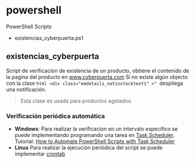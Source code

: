 # powershell
PowerShell Scripts

 - existencias_cyberpuerta.ps1

## existencias_cyberpuerta
Script de verificación de existencia de un producto, obtiene el contenido de la pagina del producto en www.cyberpuerta.com
Si no existe algún objecto con la clase ```html <div class="emdetails_notinstocktext1" >" ```despliega una notificación.
>Esta clase es usada para productos agotados.
 ### Verificación periódica automática

 - **Windows**: 
Para realizar la verificacion en un intervalo especifico se puede implementando programando una tarea en [Task Scheduler](https://docs.microsoft.com/en-us/windows-server/administration/windows-commands/schtasks).
Tutorial: [How to Automate PowerShell Scripts with Task Scheduler](https://blog.netwrix.com/2018/07/03/how-to-automate-powershell-scripts-with-task-scheduler/)
 - **Linux**
 Para realizar la ejecución periódica del script se puede implementar [crontab](https://man7.org/linux/man-pages/man5/crontab.5.html)
 